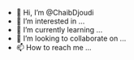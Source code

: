 - 👋 Hi, I’m @ChaibDjoudi
- 👀 I’m interested in ...
- 🌱 I’m currently learning ...
- 💞️ I’m looking to collaborate on ...
- 📫 How to reach me ...

<!---
ChaibDjoudi/ChaibDjoudi is a ✨ special ✨ repository because its `README.md` (this file) appears on your GitHub profile.
You can click the Preview link to take a look at your changes.
--->
